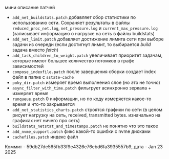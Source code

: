 мини описание патчей

* `add_net_buildstats.patch` добавляет сбор статистики по использованию сети. Сохраняет результаты в файлы `reduced_proc_net.log`, `net_pressure.log` и `current_max_pressure.log` (записывает информацию о нагрузке на сеть в файлы buildstats)
* `add_net_limit.patch` добавляет достижение лимита сети при выборе задачи из очереди (если достигнут лимит, то выбирается *build* задача вместо *fetch*)
* `add_task_children_to_weight.patch` увеличивает приоритет задачам, которые имеют большее количество потомков в графе зависимостей
* `compose_indexfile.patch` после завершения сборки создает index файл в папке с `sstate-cache`
* `poky_dir.patch` измеряет время выполнения слое (но это не точно)
* `async_filter_with_time.patch` фильтрует асинхронно зеркала + измеряет время
* `runqueue.patch` 0 информации, но по коду измеряется какое-то время и что-то закрывается
* `add_net_statistics_charts.patch` строятся графики по сети (в целом рисует нагрузку на сеть, received, transmitted bytes. изначально на графиках нет ничего про сеть)
* `buildstats_netstat_and_timestamps.patch` не понятно что это такое
* `add_nvme_support.patch` фикс какой-то ошибки с nvme дисками
* `cachefiles.patch` индекс файл

Коммит - 59db27de565fb33f9e4326e76ebd6fa3935557b9, дата - Jan 23 2025